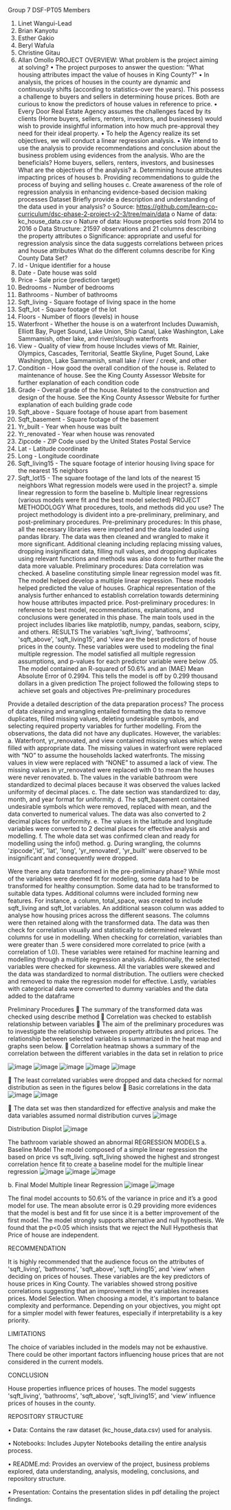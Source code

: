 Group 7 DSF-PT05
Members
1.	Linet Wangui-Lead
2.	Brian Kanyotu
3.	Esther Gakio
4.	Beryl Wafula
5.	Christine Gitau
6.	Allan Omollo
PROJECT OVERVIEW:
What problem is the project aiming at solving?
•	The project purposes to answer the question: "What housing attributes impact the value of houses in King County?"
•	In analysis, the prices of houses in the county are dynamic and continuously shifts (according to statistics-over the years). This possess a challenge to buyers and sellers in determining house prices. Both are curious to know the predictors of house values in reference to price.
•	Every Door Real Estate Agency assumes the challenges faced by its clients (Home buyers, sellers, renters, investors, and businesses) would wish to provide insightful information into how much pre-approval they need for their ideal property.
•	To help the Agency realize its set objectives, we will conduct a linear regression analysis.
•	We intend to use the analysis to provide recommendations and conclusion about the business problem using evidences from the analysis.
Who are the beneficials?
Home buyers, sellers, renters, investors, and businesses
What are the objectives of the analysis?
a. Determining house attributes impacting prices of houses
b. Providing recommendations to guide the process of buying and selling houses
c. Create awareness of the role of regression analysis in enhancing evidence-based decision making processes
Dataset
Briefly provide a description and understanding of the data used in your analysis?
o	Source: https://github.com/learn-co-curriculum/dsc-phase-2-project-v2-3/tree/main/data
o	Name of data: kc_house_data.csv
o	Nature of data: House properties sold from 2014 to 2016
o	Data Structure: 21597 observations and 21 columns describing the property attributes
o	Significance: appropriate and useful for regression analysis since the data suggests correlations between prices and house attributes
What do the different columns describe for King County Data Set?
1.	Id - Unique identifier for a house
2.	Date - Date house was sold
3.	Price - Sale price (prediction target)
4.	Bedrooms - Number of bedrooms
5.	Bathrooms - Number of bathrooms
6.	Sqft_living - Square footage of living space in the home
7.	Sqft_lot - Square footage of the lot
8.	Floors - Number of floors (levels) in house
9.	Waterfront - Whether the house is on a waterfront
Includes Duwamish, Elliott Bay, Puget Sound, Lake Union, Ship Canal, Lake Washington, Lake Sammamish, other lake, and river/slough waterfronts
10.	View - Quality of view from house
Includes views of Mt. Rainier, Olympics, Cascades, Territorial, Seattle Skyline, Puget Sound, Lake Washington, Lake Sammamish, small lake / river / creek, and other
11.	Condition - How good the overall condition of the house is. Related to maintenance of house.
See the King County Assessor Website for further explanation of each condition code
12.	Grade - Overall grade of the house. Related to the construction and design of the house.
See the King County Assessor Website for further explanation of each building grade code
13.	Sqft_above - Square footage of house apart from basement
14.	Sqft_basement - Square footage of the basement
15.	Yr_built - Year when house was built
16.	Yr_renovated - Year when house was renovated
17.	Zipcode - ZIP Code used by the United States Postal Service
18.	Lat - Latitude coordinate
19.	Long - Longitude coordinate
20.	Sqft_living15 - The square footage of interior housing living space for the nearest 15 neighbors
21.	Sqft_lot15 - The square footage of the land lots of the nearest 15 neighbors
What regression models were used in the project?
a. simple linear regression to form the baseline
b. Multiple linear regressions (various models were fit and the best model selected)
PROJECT METHODOLOGY
What procedures, tools, and methods did you use?
The project methodology is divident into a pre-preliminary, preliminary, and post-preliminary procedures.
Pre-preliminary procedures: In this phase, all the necessary libraries were imported and the data loaded using pandas library. The data was then cleaned and wrangled to make it more significant. Additional cleaning including replacing missing values, dropping insignificant data, filling null values, and dropping duplicates using relevant functions and methods was also done to further make the data more valuable.
Preliminary procedures: Data correlation was checked. A baseline constituting simple linear regression model was fit. The model helped develop a multiple linear regression. These models helped predicted the value of houses. Graphical representation of the analysis further enhanced to establish correlation towards determining how house attributes impacted price.
Post-preliminary procedures: In reference to best model, recommendations, explanations, and conclusions were generated in this phase.
The main tools used in the project includes libaries like matplotlib, numpy, pandas, seaborn, scipy, and others.
RESULTS
The variables 'sqft_living', 'bathrooms', 'sqft_above', 'sqft_living15’, and 'view are the best predictors of house prices in the county. These variables were used to modeling the final multiple regression. The model satisfied all multiple regression assumptions, and p-values for each predictor variable were below .05. The model contained an R-squared of 50.6% and an (MAE) Mean Absolute Error of 0.2994. This tells the model is off by 0.299 thousand dollars in a given prediction
The project followed the following steps to achieve set goals and objectives
Pre-preliminary procedures
 
Provide a detailed description of the data preparation process?
The process of data cleaning and wrangling entailed formatting the data to remove duplicates, filled missing values, deleting undesirable symbols, and selecting required property variables for further modelling. From the observations, the data did not have any duplicates.
However, the variables:
a. Waterfront, yr_renovated, and view contained missing values which were filled with appropriate data. The missing values in waterfront were replaced with “NO” to assume the households lacked waterfronts. The missing values in view were replaced with “NONE” to assumed a lack of view. The missing values in yr_renovated were replaced with 0 to mean the houses were never renovated.
b. The values in the variable bathroom were standardized to decimal places because it was observed the values lacked uniformity of decimal places.
c. The date section was standardized to: day, month, and year format for uniformity.
d. The sqft_basement contained undesirable symbols which were removed, replaced with mean, and the data converted to numerical values. The data was also converted to 2 decimal places for uniformity.
e. The values in the latitude and longitude variables were converted to 2 decimal places for effective analysis and modelling.
f. The whole data set was confirmed clean and ready for modelling using the info() method.
g. During wrangling, the columns 'zipcode','id', 'lat', 'long', 'yr_renovated', 'yr_built' were observed to be insignificant and consequently were dropped.

Were there any data transformed in the pre-preliminary phase?
While most of the variables were deemed fit for modeling, some data had to be transformed for healthy consumption. Some data had to be transformed to suitable data types. Additional columns were included forming new features. For instance, a column, total_space, was created to include sqft_living and sqft_lot variables. An additional season column was added to analyse how housing prices across the different seasons. The columns were then retained along with the transformed data.
The data was then check for correlation visually and statistically to determined relevant columns for use in modelling. When checking for correlation, variables than were greater than .5 were considered more correlated to price (with a correlation of 1.0). These variables were retained for machine learning and modelling through a multiple regression analysis. Additionally, the selected variables were checked for skewness. All the variables were skewed and the data was standardized to normal distribution. The outliers were checked and removed to make the regression model for effective. Lastly, variables with categorical data were converted to dummy variables and the data added to the dataframe

Preliminary Procedures
	The summary of the transformed data was checked using describe method
	Correlation was checked to establish relationship between variables 
	The aim of the preliminary procedures was to investigate the relationship between property attributes and prices. The relationship between selected variables is summarized in the heat map and graphs seen below. 
	Correlation heatmap shows a summary of the correlation between the different variables in the data set in relation to price
 
![image](https://github.com/lynwangui/C-Users-HomePC-Milestone-dsc-phase-2-project-v2-3/assets/146709999/b7d69341-3df0-43a5-8eb7-273c96c09e0b)
![image](https://github.com/lynwangui/C-Users-HomePC-Milestone-dsc-phase-2-project-v2-3/assets/146709999/3e2d33f4-4736-4939-a8c5-b050ff3d2ba8)
![image](https://github.com/lynwangui/C-Users-HomePC-Milestone-dsc-phase-2-project-v2-3/assets/146709999/07586e6c-0925-42ec-8275-68ca771dc1a2)
![image](https://github.com/lynwangui/C-Users-HomePC-Milestone-dsc-phase-2-project-v2-3/assets/146709999/fe3dc22b-d317-429f-9e61-4ef217926776)
![image](https://github.com/lynwangui/C-Users-HomePC-Milestone-dsc-phase-2-project-v2-3/assets/146709999/edbb88b3-1d39-44d2-8009-c9bf4eb4e4e2)


   
 
 
	The least correlated variables were dropped and data checked for normal distribution as seen in the figures below
	Basic correlations in the data
![image](https://github.com/lynwangui/C-Users-HomePC-Milestone-dsc-phase-2-project-v2-3/assets/146709999/230a776d-33bb-4c13-803a-a77c941d0a81)
![image](https://github.com/lynwangui/C-Users-HomePC-Milestone-dsc-phase-2-project-v2-3/assets/146709999/dfe2e910-0a44-4b9f-8dfd-064fa1fdafa5)

 
 

	The data set was then standardized for effective analysis and make the data variables assumed normal distribution curves
![image](https://github.com/lynwangui/C-Users-HomePC-Milestone-dsc-phase-2-project-v2-3/assets/146709999/ee419ea3-67f5-4e43-9f58-6b6ee9d61741)


 

Distribution Displot
![image](https://github.com/lynwangui/C-Users-HomePC-Milestone-dsc-phase-2-project-v2-3/assets/146709999/d11d2065-a822-4771-aa61-25605be5fb09)


 
The bathroom variable showed an abnormal 
REGRESSION MODELS
a.	Baseline Model
The model composed of a simple linear regression the based on price vs sqft_living.
sqft_living showed the highest and strongest correlation hence fit to create a baseline model for the multiple linear regression
![image](https://github.com/lynwangui/C-Users-HomePC-Milestone-dsc-phase-2-project-v2-3/assets/146709999/3328bb13-2e77-4edb-8e56-2f56cb9fd4ac)
![image](https://github.com/lynwangui/C-Users-HomePC-Milestone-dsc-phase-2-project-v2-3/assets/146709999/294164fd-f8ba-48f3-9e9a-0a6b12606d33)
![image](https://github.com/lynwangui/C-Users-HomePC-Milestone-dsc-phase-2-project-v2-3/assets/146709999/c576bcf4-e2fd-4ae8-9847-696987eaa9cb)


 
 
 
b.	Final Model
Multiple linear Regression
![image](https://github.com/lynwangui/C-Users-HomePC-Milestone-dsc-phase-2-project-v2-3/assets/146709999/5301282c-9cad-4516-bd37-502d02036c6d)
![image](https://github.com/lynwangui/C-Users-HomePC-Milestone-dsc-phase-2-project-v2-3/assets/146709999/0838f0af-3a05-42ec-a633-1ec94f0e87ee)


 
 
The final model accounts to 50.6% of the variance in price and it’s a good model for use. The mean absolute error is 0.29 providing more evidences that the model is best and fit for use since it is a better improvement of the first model. The model strongly supports alternative and null hypothesis. We found that the p<0.05 which insists that we reject the Null Hypothesis that Price of house are independent. 

RECOMMENDATION

It is highly recommended that the audience focus on the attributes of 'sqft_living', 'bathrooms', 'sqft_above', 'sqft_living15’, and 'view’ when deciding on prices of houses. These variables are the key predictors of house prices in King County. The variables showed strong positive correlations suggesting that an improvement in the variables increases prices. 
Model Selection. When choosing a model, it's important to balance complexity and performance. Depending on your objectives, you might opt for a simpler model with fewer features, especially if interpretability is a key priority.


LIMITATIONS

The choice of variables included in the models may not be exhaustive. There could be other important factors influencing house prices that are not considered in the current models. 


CONCLUSION

House properties influence prices of houses. The model suggests 'sqft_living', 'bathrooms', 'sqft_above', 'sqft_living15’, and 'view’ influence prices of houses in the county. 


REPOSITORY STRUCTURE

• Data: Contains the raw dataset (kc_house_data.csv) used for analysis.

• Notebooks: Includes Jupyter Notebooks detailing the entire analysis process.

• README.md: Provides an overview of the project, business problems explored, data understanding, analysis, modeling, conclusions, and repository structure.

• Presentation: Contains the presentation slides in pdf detailing the project findings.
